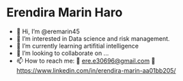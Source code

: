 # Erendira Marin Haro

- 👋 Hi, I’m @eremarin45
- 👀 I’m interested in Data science and risk management.
- 🌱 I’m currently learning artifitial intelligence
- 💞️ I’m looking to collaborate on ...
- 📫 How to reach me:
📧 ere.e30696@gmail.com
🔗 https://www.linkedin.com/in/erendira-marin-aa01bb205/


